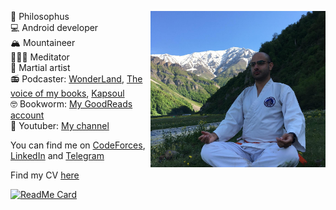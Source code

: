 🤔 Philosophus <img src="https://github.com/Kaaveh/Kaaveh/blob/master/me.jpg" align="right" height="250"/><br>
💻 Android developer <br>
🏔 Mountaineer <br>
🧘🏻‍♂️ Meditator <br>
🥋 Martial artist <br>
📻 Podcaster: [WonderLand](https://anchor.fm/wonderlandpod), [The voice of my books](https://anchor.fm/the-voice-of-my-books), [Kapsoul](https://anchor.fm/kapsoul) <br>
🤓 Bookworm: [My GoodReads account](https://www.goodreads.com/user/show/101071340-kaaveh-mohamedi) <br>
🎥 Youtuber: [My channel](https://www.youtube.com/channel/UCVnbJ9UHinFrQIy9WAUV_yw?view_as=subscriber)

You can find me on [CodeForces](http://codeforces.com/profile/Aaghoz_Daar), [LinkedIn](https://www.linkedin.com/in/kaaveh/) and [Telegram](https://t.me/javatar)

Find my CV [here](https://github.com/Kaaveh/Kaaveh/blob/master/CV-Kaaveh_Mohamedi.pdf)

[![ReadMe Card](https://github-readme-stats.vercel.app/api?username=Kaaveh&theme=prussian&show_icons=true)](https://github.com/Kaaveh)

